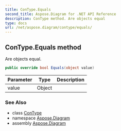 ```yaml
---
title: ConType.Equals
second_title: Aspose.Diagram for .NET API Reference
description: ConType method. Are objects equal
type: docs
url: /net/aspose.diagram/contype/equals/
---
```

## ConType.Equals method

Are objects equal.

```csharp
public override bool Equals(object value)
```

| Parameter | Type | Description |
| --- | --- | --- |
| value | Object |  |

### See Also

* class [ConType](../)
* namespace [Aspose.Diagram](../../contype/)
* assembly [Aspose.Diagram](../../../)


